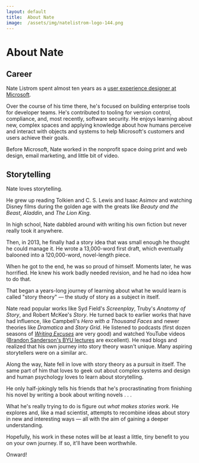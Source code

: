 ```yaml
---
layout: default
title:  About Nate
image:  /assets/img/natelistrom-logo-144.png
---
```


# About Nate

## Career

Nate Listrom spent almost ten years as a [user experience designer at Microsoft](https://www.linkedin.com/in/natelistrom/). 

Over the course of his time there, he's focused on building enterprise tools for developer teams. He's contributed to tooling for version control, compliance, and, most recently, software security. He enjoys learning about new, complex spaces and applying knowledge about how humans perceive and interact with objects and systems to help Microsoft's customers and users achieve their goals.

Before Microsoft, Nate worked in the nonprofit space doing print and web design, email marketing, and little bit of video.

## Storytelling

Nate loves storytelling.

He grew up reading Tolkien and C. S. Lewis and Isaac Asimov and watching Disney films during the golden age with the greats like _Beauty and the Beast_, _Aladdin_, and _The Lion King_. 

In high school, Nate dabbled around with writing his own fiction but never really took it anywhere. 

Then, in 2013, he finally had a story idea that was small enough he thought he could manage it. He wrote a 13,000-word first draft, which eventually balooned into a 120,000-word, novel-length piece. 

When he got to the end, he was so proud of himself. Moments later, he was horrified. He knew his work badly needed revision, and he had no idea how to do that.

That began a years-long journey of learning about what he would learn is called "story theory" &mdash; the study of story as a subject in itself.

Nate read popular works like Syd Field's _Screenplay_, Truby's _Anatomy of Story_, and Robert McKee's _Story_. He turned back to earlier works that have had influence, like Campbell's _Hero with a Thousand Faces_ and newer theories like _Dramatica_ and _Story Grid_. He listened to podcasts (first dozen seasons of _[Writing Excuses](https://writingexcuses.com)_ are very good) and watched YouTube videos ([Brandon Sanderson's BYU lectures](https://www.youtube.com/watch?v=N4ZDBOc2tX8&list=PLH3mK1NZn9QqOSj3ObrP3xL8tEJQ12-vL) are excellent). He read blogs and realized that his own journey into story theory wasn't unique. Many aspiring storytellers were on a similar arc.

Along the way, Nate fell in love with story theory as a pursuit in itself. The same part of him that loves to geek out about complex systems and design and human psychology loves to learn about storytelling.

He only half-jokingly tells his friends that he's procrastinating from finishing his novel by writing a book about writing novels . . .

What he's really trying to do is figure out _what makes stories work_. He explores and, like a mad scientist, attempts to recombine ideas about story in new and interesting ways &mdash; all with the aim of gaining a deeper understanding.

Hopefully, his work in these notes will be at least a little, tiny benefit to you on your own journey. If so, it'll have been worthwhile.

Onward!
